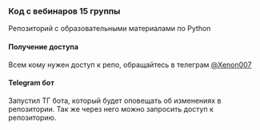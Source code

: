 ### Код с вебинаров 15 группы

Репозиторий с образовательными материалами по Python

#### Получение доступа

Всем кому нужен доступ к репо, обращайтесь в телеграм <a href="https://t.me/xenon007">@Xenon007</a>

#### Telegram бот

Запустил ТГ бота, который будет оповещать об изменениях в репозитории. Так же через него можно запросить доступ
к репозиторию. 